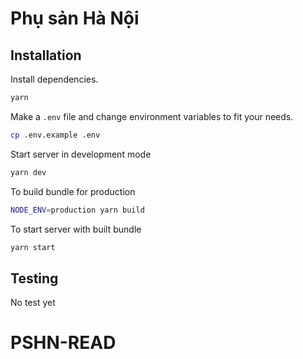 # Phụ sản Hà Nội

## Installation

Install dependencies.

```sh
yarn
```

Make a `.env` file and change environment variables to fit your needs.

```sh
cp .env.example .env
```

Start server in development mode

```sh
yarn dev
```

To build bundle for production

```sh
NODE_ENV=production yarn build
```

To start server with built bundle

```sh
yarn start
```

## Testing

No test yet
# PSHN-READ
